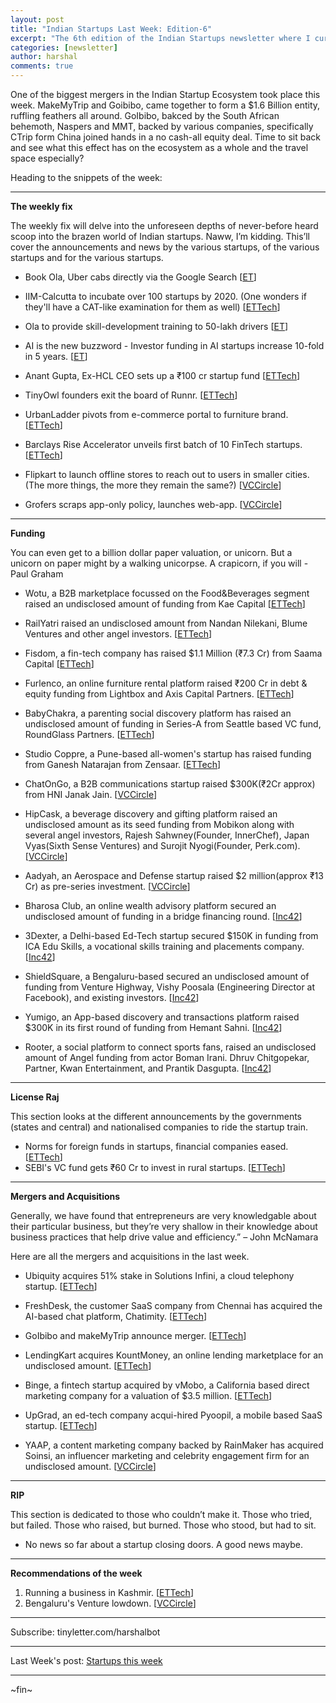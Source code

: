 ```yaml
---
layout: post
title: "Indian Startups Last Week: Edition-6"
excerpt: "The 6th edition of the Indian Startups newsletter where I curate the what went down in the ecosystem last week."
categories: [newsletter]
author: harshal
comments: true
---
```

One of the biggest mergers in the Indian Startup Ecosystem took place this week. MakeMyTrip and Goibibo, came together to form a $1.6 Billion entity, ruffling feathers all around. GoIbibo, bakced by the South African behemoth, Naspers and MMT, backed by various companies, specifically CTrip form China joined hands in a no cash-all equity deal.  Time to sit back and see what this effect has on the ecosystem as a whole and the travel space especially?

Heading to the snippets of the week:

***

**The weekly fix**

The weekly fix will delve into the unforeseen depths of never-before heard scoop into the brazen world of Indian startups. Naww, I’m kidding. This’ll cover the announcements and news by the various startups, of the various startups and for the various startups.

* Book Ola, Uber cabs directly via the Google Search [[ET](http://economictimes.indiatimes.com/small-biz/startups/book-ola-or-uber-directly-from-google-search/articleshow/54933309.cms)]

* IIM-Calcutta to incubate over 100 startups by 2020. (One wonders if they'll have a CAT-like examination for them as well) [[ETTech](http://economictimes.indiatimes.com/small-biz/startups/iim-calcutta-to-incubate-100-start-ups-by-2020/articleshow/54940793.cms)]
* Ola to provide skill-development training to 50-lakh drivers [[ET](http://economictimes.indiatimes.com/small-biz/entrepreneurship/ola-to-give-skill-development-training-to-50-lakh-drivers/articleshow/54917986.cms)]
 
* AI is the new buzzword - Investor funding in AI startups increase 10-fold in 5 years. [[ET](http://economictimes.indiatimes.com/small-biz/startups/investor-funding-in-ai-startups-increases-10-fold-in-5-years-report/articleshow/54909291.cms)]

* Anant Gupta, Ex-HCL CEO sets up a ₹100 cr startup fund [[ETTech](http://tech.economictimes.indiatimes.com/news/startups/ex-hcl-ceo-anant-gupta-sets-up-rs-100-crore-startup-fund/54976465)]

* TinyOwl founders exit the board of Runnr. [[ETTech](http://tech.economictimes.indiatimes.com/news/startups/food-delivery-company-runnr-strengthens-top-deck-as-tinyowl-founders-exit/54929743)]
* UrbanLadder pivots from e-commerce portal to furniture brand. [[ETTech](http://tech.economictimes.indiatimes.com/news/startups/urban-ladder-pivots-from-e-commerce-portal-to-furniture-brand/54905925)]
* Barclays Rise Accelerator unveils first batch of 10 FinTech startups. [[ETTech](http://tech.economictimes.indiatimes.com/news/startups/barclays-rise-accelerator-unveils-first-batch-of-10-fintech-startups/54905780)]
* Flipkart to launch offline stores to reach out to users in smaller cities. (The more things, the more they remain the same?) [[VCCircle](http://techcircle.vccircle.com/2016/10/21/flipkart-to-launch-offline-stores-to-reach-out-to-users-in-smaller-cities/)]
* Grofers scraps app-only policy, launches web-app. [[VCCircle](http://techcircle.vccircle.com/2016/10/20/grofers-launches-desktop-website-after-app-only-model/)]


***

**Funding**

You can even get to a billion dollar paper valuation, or unicorn. But a unicorn on paper might by a walking unicorpse. A crapicorn, if you will - Paul Graham

* Wotu, a B2B marketplace focussed on the Food&Beverages segment raised an undisclosed amount of funding from Kae Capital [[ETTech](http://tech.economictimes.indiatimes.com/news/startups/kae-capital-backs-wotu-a-b2b-marketplace-focused-on-fb-segment/54992551)]

* RailYatri raised an undisclosed amount from Nandan Nilekani, Blume Ventures and other angel investors. [[ETTech](http://tech.economictimes.indiatimes.com/news/startups/mobikon-picks-up-stake-in-hipcask-launches-integrated-restaurant-management-platform/54940658)]

* Fisdom, a fin-tech company has raised $1.1 Million (₹7.3 Cr) from Saama Capital  [[ETTech](http://tech.economictimes.indiatimes.com/news/startups/dailyhunt-raises-rs-168-crore-from-chinese-peer-bytedance/54862016)]

* Furlenco, an online furniture rental platform raised ₹200 Cr in debt & equity funding from Lightbox and Axis Capital Partners. [[ETTech](http://tech.economictimes.indiatimes.com/news/startups/furlenco-raises-rs-200-cr-in-debt-equity-funding/54926010)]

* BabyChakra, a parenting social discovery platform has raised an undisclosed amount of funding in Series-A from Seattle based VC fund, RoundGlass Partners.  [[ETTech](http://tech.economictimes.indiatimes.com/news/startups/babychakra-gets-series-a-funding-from-roundglass-partners/54909941)]

* Studio Coppre,  a Pune-based all-women's startup has raised funding from Ganesh Natarajan from Zensaar. [[ETTech](http://tech.economictimes.indiatimes.com/news/startups/zensar-ex-chairman-ganesh-natarajan-backs-studio-coppre/54909816)]

* ChatOnGo, a B2B communications startup raised $300K(₹2Cr approx) from HNI Janak Jain.  [[VCCircle](http://techcircle.vccircle.com/2016/10/21/b2b-communication-platform-chatongo-raises-300k/)]

* HipCask, a beverage discovery and gifting platform raised an undisclosed amount as its seed funding from Mobikon along with several angel investors, Rajesh Sahwney(Founder, InnerChef), Japan Vyas(Sixth Sense Ventures) and Surojit Nyogi(Founder, Perk.com). [[VCCircle](http://techcircle.vccircle.com/2016/10/20/beverage-discovery-and-gifting-app-hipcask-gets-seed-funding-from-mobikon/)]

* Aadyah, an Aerospace and Defense startup raised $2 million(approx ₹13 Cr) as pre-series investment.  [[VCCircle](http://techcircle.vccircle.com/2016/10/19/exclusive-aerospace-and-defence-tech-startup-aadyah-raises-2mn/)]

* Bharosa Club, an online wealth advisory platform secured an undisclosed amount of funding in a bridge financing round. [[Inc42](http://techcircle.vccircle.com/2016/10/18/ola-uber-hike-fares-slash-driver-incentives/http://techcircle.vccircle.com/2016/10/18/ola-uber-hike-fares-slash-driver-incentives/)]

* 3Dexter, a Delhi-based Ed-Tech startup secured $150K in funding from ICA Edu Skills, a vocational skills training and placements company. [[Inc42](https://inc42.com/flash-feed/3dexter-funding/)]

* ShieldSquare, a Bengaluru-based  secured an undisclosed amount of funding from Venture Highway, Vishy Poosala (Engineering Director at Facebook), and existing investors.  [[Inc42](https://inc42.com/flash-feed/shieldsquare-venture-highway/)]

* Yumigo, an App-based discovery and transactions platform raised $300K in its first round of funding from Hemant Sahni.  [[Inc42](https://inc42.com/flash-feed/yumigo-angel-funding/)] 
* Rooter, a social platform to connect sports fans, raised an undisclosed amount of Angel funding from actor Boman Irani. Dhruv Chitgopekar, Partner, Kwan Entertainment, and Prantik Dasgupta. [[Inc42](https://inc42.com/flash-feed/rooter-angel-funding/)] 

***

**License Raj**

This section looks at the different announcements by the governments (states and central) and nationalised companies to ride the startup train.

* Norms for foreign funds in startups, financial companies eased. [[ETTech](http://tech.economictimes.indiatimes.com/news/startups/norms-for-foreign-funds-in-startups-financial-companies-eased/54973754)]
* SEBI's VC fund gets ₹60 Cr to invest in rural startups. [[ETTech](http://tech.economictimes.indiatimes.com/news/startups/sebis-vc-fund-gets-rs-60-crore-to-invest-in-rural-startups/54960602)]


***

**Mergers and Acquisitions**

Generally, we have found that entrepreneurs are very knowledgable about their particular business, but they’re very shallow in their knowledge about business practices that help drive value and efficiency.” – John McNamara

Here are all the mergers and acquisitions in the last week.

* Ubiquity acquires 51% stake in Solutions Infini, a cloud telephony startup. [[ETTech](http://economictimes.indiatimes.com/small-biz/startups/ubiquity-acquires-51-stake-in-cloud-telephony-startup-solutions-infini/articleshow/54969699.cms)]

* FreshDesk, the customer SaaS company from Chennai has acquired the AI-based chat platform, Chatimity. [[ETTech](http://economictimes.indiatimes.com/small-biz/startups/freshdesk-acquires-artificial-intelligence-based-chat-platform-chatimity/articleshow/54919866.cms)]

* GoIbibo and makeMyTrip announce merger. [[ETTech](http://economictimes.indiatimes.com/small-biz/startups/online-travel-portals-makemytrip-and-ibibo-announce-merger/articleshow/54921415.cms)]
* LendingKart acquires KountMoney, an online lending marketplace for an undisclosed amount. [[ETTech](http://tech.economictimes.indiatimes.com/news/startups/lendingkart-acquihires-kountmoney/54914238)]
* Binge, a fintech startup acquired by vMobo, a California based direct marketing company for a valuation of $3.5 million. [[ETTech](http://tech.economictimes.indiatimes.com/news/startups/fintech-startup-binge-acquired-by-california-based-vmobo/54910277)]
* UpGrad, an ed-tech company acqui-hired Pyoopil, a mobile based SaaS startup. [[ETTech](http://tech.economictimes.indiatimes.com/news/startups/ronnie-screwvalas-upgrad-acquihires-mobile-based-saas-startup-pyoopil/54889839)]
* YAAP, a content marketing company backed by RainMaker has acquired Soinsi, an influencer marketing and celebrity engagement firm for an undisclosed amount. [[VCCircle](http://techcircle.vccircle.com/2016/10/20/exclusive-rainmaker-backed-yaap-makes-second-acquisition/)]

***

**RIP**

This section is dedicated to those who couldn’t make it. Those who tried, but failed. Those who raised, but burned. Those who stood, but had to sit.

* No news so far about a startup closing doors. A good news maybe.

***

**Recommendations of the week**

1) Running a business in Kashmir. [[ETTech](http://tech.economictimes.indiatimes.com/news/startups/the-state-of-business-in-kashmir/54961286)]
2) Bengaluru's Venture lowdown. [[VCCircle](http://techcircle.vccircle.com/2016/10/22/weekly-startup-tracker-bengaluru-ventures-get-most-cheques-as-deals-buzz-gets-louder/)]

***


Subscribe: tinyletter.com/harshalbot

***

Last Week's post: [Startups this week](https://www.reddit.com/r/india/comments/57ptbm/indian_startups_last_week_10th_16th_october/)

***
~fin~